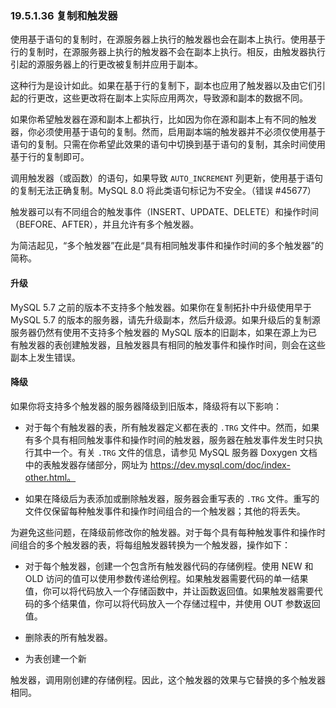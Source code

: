 ### 19.5.1.36 复制和触发器

使用基于语句的复制时，在源服务器上执行的触发器也会在副本上执行。使用基于行的复制时，在源服务器上执行的触发器不会在副本上执行。相反，由触发器执行引起的源服务器上的行更改被复制并应用于副本。

这种行为是设计如此。如果在基于行的复制下，副本也应用了触发器以及由它们引起的行更改，这些更改将在副本上实际应用两次，导致源和副本的数据不同。

如果你希望触发器在源和副本上都执行，比如因为你在源和副本上有不同的触发器，你必须使用基于语句的复制。然而，启用副本端的触发器并不必须仅使用基于语句的复制。只需在你希望此效果的语句中切换到基于语句的复制，其余时间使用基于行的复制即可。

调用触发器（或函数）的语句，如果导致 `AUTO_INCREMENT` 列更新，使用基于语句的复制无法正确复制。MySQL 8.0 将此类语句标记为不安全。（错误 #45677）

触发器可以有不同组合的触发事件（INSERT、UPDATE、DELETE）和操作时间（BEFORE、AFTER），并且允许有多个触发器。

为简洁起见，“多个触发器”在此是“具有相同触发事件和操作时间的多个触发器”的简称。

#### 升级
MySQL 5.7 之前的版本不支持多个触发器。如果你在复制拓扑中升级使用早于 MySQL 5.7 的版本的服务器，请先升级副本，然后升级源。如果升级后的复制源服务器仍然有使用不支持多个触发器的 MySQL 版本的旧副本，如果在源上为已有触发器的表创建触发器，且触发器具有相同的触发事件和操作时间，则会在这些副本上发生错误。

#### 降级
如果你将支持多个触发器的服务器降级到旧版本，降级将有以下影响：

- 对于每个有触发器的表，所有触发器定义都在表的 `.TRG` 文件中。然而，如果有多个具有相同触发事件和操作时间的触发器，服务器在触发事件发生时只执行其中一个。有关 `.TRG` 文件的信息，请参见 MySQL 服务器 Doxygen 文档中的表触发器存储部分，网址为 https://dev.mysql.com/doc/index-other.html。

- 如果在降级后为表添加或删除触发器，服务器会重写表的 `.TRG` 文件。重写的文件仅保留每种触发事件和操作时间组合的一个触发器；其他的将丢失。

为避免这些问题，在降级前修改你的触发器。对于每个具有每种触发事件和操作时间组合的多个触发器的表，将每组触发器转换为一个触发器，操作如下：

- 对于每个触发器，创建一个包含所有触发器代码的存储例程。使用 NEW 和 OLD 访问的值可以使用参数传递给例程。如果触发器需要代码的单一结果值，你可以将代码放入一个存储函数中，并让函数返回值。如果触发器需要代码的多个结果值，你可以将代码放入一个存储过程中，并使用 OUT 参数返回值。

- 删除表的所有触发器。

- 为表创建一个新

触发器，调用刚创建的存储例程。因此，这个触发器的效果与它替换的多个触发器相同。